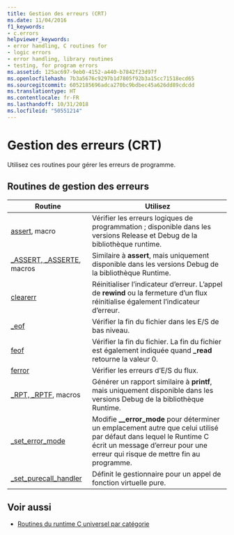 ```yaml
---
title: Gestion des erreurs (CRT)
ms.date: 11/04/2016
f1_keywords:
- c.errors
helpviewer_keywords:
- error handling, C routines for
- logic errors
- error handling, library routines
- testing, for program errors
ms.assetid: 125ac697-9eb0-4152-a440-b7842f23d97f
ms.openlocfilehash: 7b3a5676c9297b1d7805f92b3a15cc71518ecd65
ms.sourcegitcommit: 6052185696adca270bc9bdbec45a626dd89cdcdd
ms.translationtype: HT
ms.contentlocale: fr-FR
ms.lasthandoff: 10/31/2018
ms.locfileid: "50551214"
---
```

# <a name="error-handling-crt"></a>Gestion des erreurs (CRT)

Utilisez ces routines pour gérer les erreurs de programme.

## <a name="error-handling-routines"></a>Routines de gestion des erreurs

|Routine|Utilisez|
|-------------|---------|
|[assert](../c-runtime-library/reference/assert-macro-assert-wassert.md), macro|Vérifier les erreurs logiques de programmation ; disponible dans les versions Release et Debug de la bibliothèque runtime.|
|[_ASSERT, _ASSERTE](../c-runtime-library/reference/assert-asserte-assert-expr-macros.md), macros|Similaire à **assert**, mais uniquement disponible dans les versions Debug de la bibliothèque Runtime.|
|[clearerr](../c-runtime-library/reference/clearerr.md)|Réinitialiser l’indicateur d’erreur. L’appel de **rewind** ou la fermeture d’un flux réinitialise également l’indicateur d’erreur.|
|[_eof](../c-runtime-library/reference/eof.md)|Vérifier la fin du fichier dans les E/S de bas niveau.|
|[feof](../c-runtime-library/reference/feof.md)|Vérifier la fin du fichier. La fin du fichier est également indiquée quand **_read** retourne la valeur 0.|
|[ferror](../c-runtime-library/reference/ferror.md)|Vérifier les erreurs d’E/S du flux.|
|[_RPT, _RPTF](../c-runtime-library/reference/rpt-rptf-rptw-rptfw-macros.md), macros|Générer un rapport similaire à **printf**, mais uniquement disponible dans les versions Debug de la bibliothèque Runtime.|
|[_set_error_mode](../c-runtime-library/reference/set-error-mode.md)|Modifie **__error_mode** pour déterminer un emplacement autre que celui utilisé par défaut dans lequel le Runtime C écrit un message d’erreur pour une erreur qui risque de mettre fin au programme.|
|[_set_purecall_handler](../c-runtime-library/reference/get-purecall-handler-set-purecall-handler.md)|Définit le gestionnaire pour un appel de fonction virtuelle pure.|

## <a name="see-also"></a>Voir aussi

- [Routines du runtime C universel par catégorie](../c-runtime-library/run-time-routines-by-category.md)
